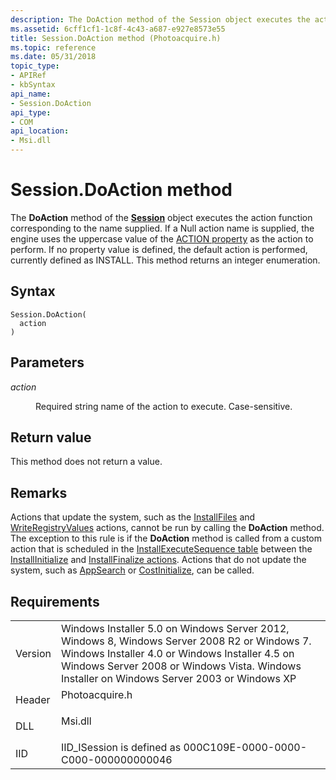 ```yaml
---
description: The DoAction method of the Session object executes the action function corresponding to the name supplied.
ms.assetid: 6cff1cf1-1c8f-4c43-a687-e927e8573e55
title: Session.DoAction method (Photoacquire.h)
ms.topic: reference
ms.date: 05/31/2018
topic_type: 
- APIRef
- kbSyntax
api_name: 
- Session.DoAction
api_type: 
- COM
api_location: 
- Msi.dll
---
```


# Session.DoAction method

The **DoAction** method of the [**Session**](session-object.md) object executes the action function corresponding to the name supplied. If a Null action name is supplied, the engine uses the uppercase value of the [ACTION property](action.md) as the action to perform. If no property value is defined, the default action is performed, currently defined as INSTALL. This method returns an integer enumeration.

## Syntax


```JScript
Session.DoAction(
  action
)
```



## Parameters

<dl> <dt>

*action* 
</dt> <dd>

Required string name of the action to execute. Case-sensitive.

</dd> </dl>

## Return value

This method does not return a value.

## Remarks

Actions that update the system, such as the [InstallFiles](installfiles-action.md) and [WriteRegistryValues](writeregistryvalues-action.md) actions, cannot be run by calling the **DoAction** method. The exception to this rule is if the **DoAction** method is called from a custom action that is scheduled in the [InstallExecuteSequence table](installexecutesequence-table.md) between the [InstallInitialize](installinitialize-action.md) and [InstallFinalize actions](installfinalize-action.md). Actions that do not update the system, such as [AppSearch](appsearch-action.md) or [CostInitialize](costinitialize-action.md), can be called.

## Requirements



|                    |                                                                                                                                                                                                                                                         |
|--------------------|---------------------------------------------------------------------------------------------------------------------------------------------------------------------------------------------------------------------------------------------------------|
| Version<br/> | Windows Installer 5.0 on Windows Server 2012, Windows 8, Windows Server 2008 R2 or Windows 7. Windows Installer 4.0 or Windows Installer 4.5 on Windows Server 2008 or Windows Vista. Windows Installer on Windows Server 2003 or Windows XP<br/> |
| Header<br/>  | <dl> <dt>Photoacquire.h</dt> </dl>                                                                                                                                                               |
| DLL<br/>     | <dl> <dt>Msi.dll</dt> </dl>                                                                                                                                                                      |
| IID<br/>     | IID\_ISession is defined as 000C109E-0000-0000-C000-000000000046<br/>                                                                                                                                                                             |



 

 




